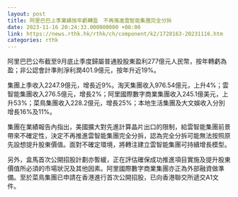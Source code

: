 ```yaml
---
layout: post
title: 阿里巴巴上季業績按年虧轉盈　不再推進雲智能集團完全分拆
date: 2023-11-16 20:24:33.000000000 +08:00
link: https://news.rthk.hk/rthk/ch/component/k2/1728163-20231116.htm
categories: rthk
---
```


阿里巴巴公布截至9月底止季度歸屬普通股股東盈利277億元人民幣，按年轉虧為盈；非公認會計準則淨利潤401.9億元，按年升近19%。

集團上季收入2247.9億元，增長近9%。淘天集團收入976.54億元，上升4%；雲智能集團收入276.5億元，增長2%；阿里國際數字商業集團收入245.1億美元，上升53%；菜鳥集團收入228.2億元，增長25%；本地生活集團及大文娛收入分別增長16%及11%。

集團在業績報告內指出，美國擴大對先進計算晶片出口的限制，給雲智能集團前景帶來不確定性，決定不再推進雲智能集團完全分拆，認為完全分拆可能無法按照原先設想提升股東價值。面對不確定環境，將轉注建立雲智能集團可持續增長模型。

另外，盒馬首次公開招股計劃亦暫緩，正在評估確保成功推進項目實施及提升股東價值所必須的市場狀況及其他因素。阿里國際數字商業集團亦正為外部融資做準備。至於菜鳥集團已申請在香港進行首次公開招股，已向香港聯交所遞交A1文件。
